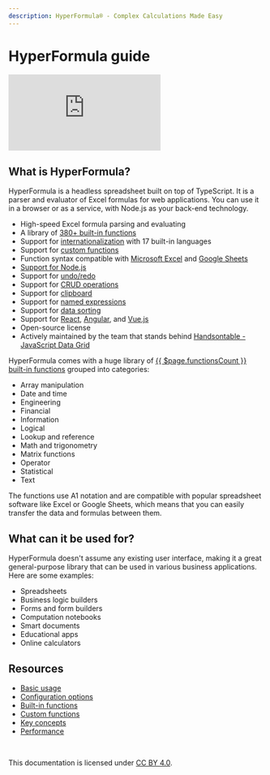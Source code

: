 ```yaml
---
description: HyperFormula® - Complex Calculations Made Easy
---
```


# HyperFormula guide

<div class="iframe-container">
  <iframe 
    src="https://www.youtube.com/embed/JJXUmACTDdk?controls=0" 
    frameborder="0" 
    allow="accelerometer; 
    encrypted-media; 
    gyroscope; 
    picture-in-picture" 
    allowfullscreen>
  </iframe>
</div>

## What is HyperFormula?

HyperFormula is a headless spreadsheet built on top of TypeScript. It is a parser and evaluator of Excel formulas for web applications. You can use it in a browser or as a service, with Node.js as your back-end technology.

- High-speed Excel formula parsing and evaluating
- A library of [380+ built-in functions](/guide/built-in-functions.md)
- Support for [internationalization](/guide/i18n-overview.md) with 17 built-in languages
- Support for [custom functions](/guide/custom-functions.md)
- Function syntax compatible with [Microsoft Excel](/guide/compatibility-with-microsoft-excel.md) and [Google Sheets](/guide/compatibility-with-google-sheets.md)
- [Support for Node.js](/guide/server-side-installation.md#install-with-npm-or-yarn)
- Support for [undo/redo](/guide/undo-redo.md)
- Support for [CRUD operations](/guide/basic-operations.md)
- Support for [clipboard](/guide/clipboard-operations.md)
- Support for [named expressions](/guide/named-expressions.md)
- Support for [data sorting](/guide/sorting-data.md)
- Support for [React](/guide/integration-with-react.md), [Angular](/guide/integration-with-angular.md), and [Vue.js](/guide/integration-with-vue.md)
- Open-source license
- Actively maintained by the team that stands behind [Handsontable - JavaScript Data Grid](https://handsontable.com/)

HyperFormula comes with a huge library of [{{ $page.functionsCount }} built-in functions](/guide/built-in-functions.md)
grouped into categories:
- Array manipulation
- Date and time
- Engineering
- Financial
- Information
- Logical
- Lookup and reference
- Math and trigonometry
- Matrix functions
- Operator
- Statistical
- Text

The functions use A1 notation and are compatible with popular spreadsheet software like
Excel or Google Sheets, which means that you can easily transfer
the data and formulas between them.

## What can it be used for?

HyperFormula doesn't assume any existing user interface, making it a great general-purpose library that can be used in various business applications. Here are some examples:

- Spreadsheets
- Business logic builders
- Forms and form builders
- Computation notebooks
- Smart documents
- Educational apps
- Online calculators

## Resources

* [Basic usage](/guide/basic-usage.md)
* [Configuration options](/guide/configuration-options.md)
* [Built-in functions](/guide/built-in-functions.md)
* [Custom functions](/guide/custom-functions.md)
* [Key concepts](/guide/key-concepts.md)
* [Performance](/guide/performance.md)

<br>

This documentation is licensed under 
[CC BY 4.0](https://creativecommons.org/licenses/by/4.0/).
